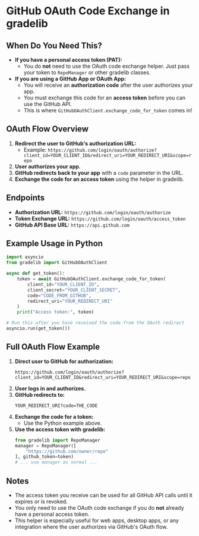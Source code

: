 # GitHub OAuth Code Exchange in gradelib

## When Do You Need This?

- **If you have a personal access token (PAT):**
  - You do **not** need to use the OAuth code exchange helper. Just pass your token to `RepoManager` or other gradelib classes.
- **If you are using a GitHub App or OAuth App:**
  - You will receive an **authorization code** after the user authorizes your app.
  - You must exchange this code for an **access token** before you can use the GitHub API.
  - This is where `GitHubOAuthClient.exchange_code_for_token` comes in!

## OAuth Flow Overview

1. **Redirect the user to GitHub's authorization URL:**
   - Example: `https://github.com/login/oauth/authorize?client_id=YOUR_CLIENT_ID&redirect_uri=YOUR_REDIRECT_URI&scope=repo`
2. **User authorizes your app.**
3. **GitHub redirects back to your app** with a `code` parameter in the URL.
4. **Exchange the code for an access token** using the helper in gradelib.

## Endpoints
- **Authorization URL:** `https://github.com/login/oauth/authorize`
- **Token Exchange URL:** `https://github.com/login/oauth/access_token`
- **GitHub API Base URL:** `https://api.github.com`

## Example Usage in Python

```python
import asyncio
from gradelib import GitHubOAuthClient

async def get_token():
    token = await GitHubOAuthClient.exchange_code_for_token(
        client_id="YOUR_CLIENT_ID",
        client_secret="YOUR_CLIENT_SECRET",
        code="CODE_FROM_GITHUB",
        redirect_uri="YOUR_REDIRECT_URI"
    )
    print("Access token:", token)

# Run this after you have received the code from the OAuth redirect
asyncio.run(get_token())
```

## Full OAuth Flow Example

1. **Direct user to GitHub for authorization:**
   ```
   https://github.com/login/oauth/authorize?client_id=YOUR_CLIENT_ID&redirect_uri=YOUR_REDIRECT_URI&scope=repo
   ```
2. **User logs in and authorizes.**
3. **GitHub redirects to:**
   ```
   YOUR_REDIRECT_URI?code=THE_CODE
   ```
4. **Exchange the code for a token:**
   - Use the Python example above.
5. **Use the access token with gradelib:**
   ```python
   from gradelib import RepoManager
   manager = RepoManager([
       "https://github.com/owner/repo"
   ], github_token=token)
   # ... use manager as normal ...
   ```

## Notes
- The access token you receive can be used for all GitHub API calls until it expires or is revoked.
- You only need to use the OAuth code exchange if you do **not** already have a personal access token.
- This helper is especially useful for web apps, desktop apps, or any integration where the user authorizes via GitHub's OAuth flow.
